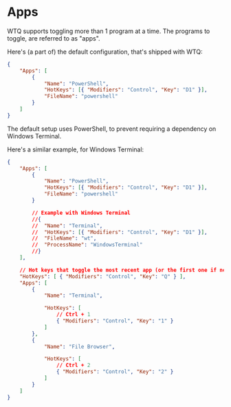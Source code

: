 # Apps

WTQ supports toggling more than 1 program at a time. The programs to toggle, are referred to as "apps".

Here's (a part of) the default configuration, that's shipped with WTQ:

```json
{
	"Apps": [
		{
			"Name": "PowerShell",
			"HotKeys": [{ "Modifiers": "Control", "Key": "D1" }],
			"FileName": "powershell"
		}
	]
}
```

The default setup uses PowerShell, to prevent requiring a dependency on Windows Terminal.

Here's a similar example, for Windows Terminal:

```json
{
	"Apps": [
		{
			"Name": "PowerShell",
			"HotKeys": [{ "Modifiers": "Control", "Key": "D1" }],
			"FileName": "powershell"
		}

		// Example with Windows Terminal
		//{
		//	"Name": "Terminal",
		//	"HotKeys": [{ "Modifiers": "Control", "Key": "D1" }],
		//	"FileName": "wt",
		//	"ProcessName": "WindowsTerminal"
		//}
	],

	// Hot keys that toggle the most recent app (or the first one if none has been active yet).
	"HotKeys": [ { "Modifiers": "Control", "Key": "Q" } ],
	"Apps": [
		{
			"Name": "Terminal",

			"HotKeys": [
				// Ctrl + 1
				{ "Modifiers": "Control", "Key": "1" }
			]
		},
		{
			"Name": "File Browser",

			"HotKeys": [
				// Ctrl + 2
				{ "Modifiers": "Control", "Key": "2" }
			]
		}
	]
}
```
